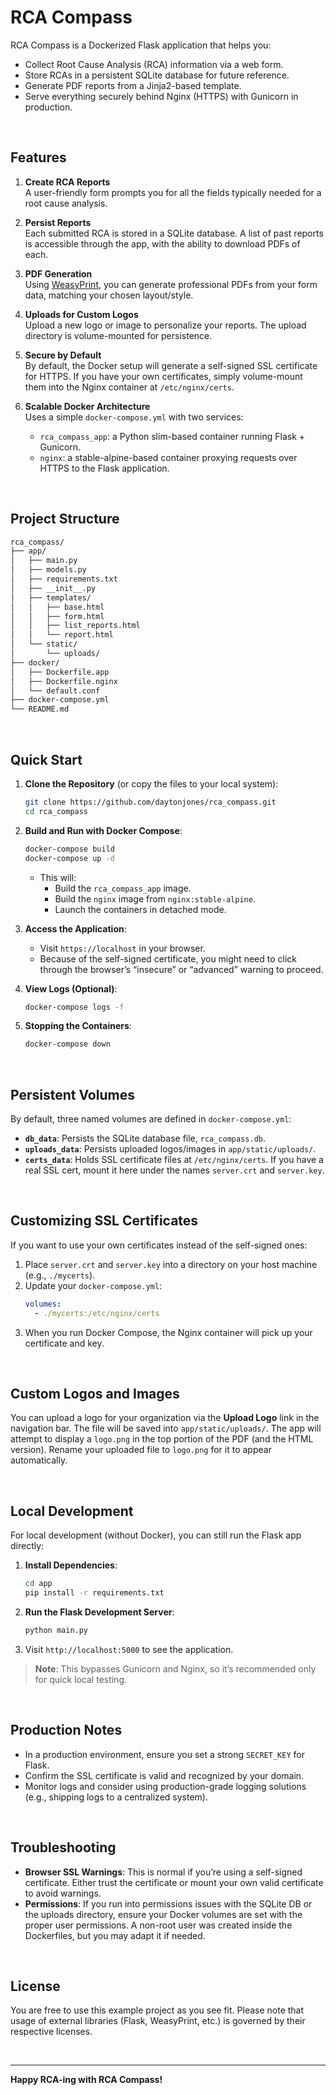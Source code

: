 # RCA Compass

RCA Compass is a Dockerized Flask application that helps you:
- Collect Root Cause Analysis (RCA) information via a web form.
- Store RCAs in a persistent SQLite database for future reference.
- Generate PDF reports from a Jinja2-based template.
- Serve everything securely behind Nginx (HTTPS) with Gunicorn in production.

<br>

## Features

1. **Create RCA Reports**  
   A user-friendly form prompts you for all the fields typically needed for a root cause analysis.

2. **Persist Reports**  
   Each submitted RCA is stored in a SQLite database. A list of past reports is accessible through the app, with the ability to download PDFs of each.

3. **PDF Generation**  
   Using [WeasyPrint](https://weasyprint.org/), you can generate professional PDFs from your form data, matching your chosen layout/style.

4. **Uploads for Custom Logos**  
   Upload a new logo or image to personalize your reports. The upload directory is volume-mounted for persistence.

5. **Secure by Default**  
   By default, the Docker setup will generate a self-signed SSL certificate for HTTPS. If you have your own certificates, simply volume-mount them into the Nginx container at `/etc/nginx/certs`.

6. **Scalable Docker Architecture**  
   Uses a simple `docker-compose.yml` with two services:
   - `rca_compass_app`: a Python slim-based container running Flask + Gunicorn.
   - `nginx`: a stable-alpine-based container proxying requests over HTTPS to the Flask application.

<br>

## Project Structure

```bash
rca_compass/
├── app/
│   ├── main.py
│   ├── models.py
│   ├── requirements.txt
│   ├── __init__.py
│   ├── templates/
│   │   ├── base.html
│   │   ├── form.html
│   │   ├── list_reports.html
│   │   └── report.html
│   └── static/
│       └── uploads/
├── docker/
│   ├── Dockerfile.app
│   ├── Dockerfile.nginx
│   └── default.conf
├── docker-compose.yml
└── README.md
```

<br>

## Quick Start

1. **Clone the Repository** (or copy the files to your local system):
   ```bash
   git clone https://github.com/daytonjones/rca_compass.git
   cd rca_compass
   ```

2. **Build and Run with Docker Compose**:
   ```bash
   docker-compose build
   docker-compose up -d
   ```
   - This will:
     - Build the `rca_compass_app` image.
     - Build the `nginx` image from `nginx:stable-alpine`.
     - Launch the containers in detached mode.

3. **Access the Application**:
   - Visit `https://localhost` in your browser.
   - Because of the self-signed certificate, you might need to click through the browser’s “insecure” or “advanced” warning to proceed.

4. **View Logs (Optional)**:
   ```bash
   docker-compose logs -f
   ```

5. **Stopping the Containers**:
   ```bash
   docker-compose down
   ```

<br>

## Persistent Volumes

By default, three named volumes are defined in `docker-compose.yml`:

- **`db_data`**: Persists the SQLite database file, `rca_compass.db`.  
- **`uploads_data`**: Persists uploaded logos/images in `app/static/uploads/`.  
- **`certs_data`**: Holds SSL certificate files at `/etc/nginx/certs`. If you have a real SSL cert, mount it here under the names `server.crt` and `server.key`.

<br>

## Customizing SSL Certificates

If you want to use your own certificates instead of the self-signed ones:

1. Place `server.crt` and `server.key` into a directory on your host machine (e.g., `./mycerts`).
2. Update your `docker-compose.yml`:
   ```yaml
   volumes:
     - ./mycerts:/etc/nginx/certs
   ```
3. When you run Docker Compose, the Nginx container will pick up your certificate and key.

<br>

## Custom Logos and Images

You can upload a logo for your organization via the **Upload Logo** link in the navigation bar. The file will be saved into `app/static/uploads/`. The app will attempt to display a `logo.png` in the top portion of the PDF (and the HTML version). Rename your uploaded file to `logo.png` for it to appear automatically.

<br>

## Local Development

For local development (without Docker), you can still run the Flask app directly:

1. **Install Dependencies**:
   ```bash
   cd app
   pip install -r requirements.txt
   ```
2. **Run the Flask Development Server**:
   ```bash
   python main.py
   ```
3. Visit `http://localhost:5000` to see the application.

> **Note**: This bypasses Gunicorn and Nginx, so it’s recommended only for quick local testing.

<br>

## Production Notes

- In a production environment, ensure you set a strong `SECRET_KEY` for Flask.
- Confirm the SSL certificate is valid and recognized by your domain.
- Monitor logs and consider using production-grade logging solutions (e.g., shipping logs to a centralized system).

<br>

## Troubleshooting

- **Browser SSL Warnings**: This is normal if you’re using a self-signed certificate. Either trust the certificate or mount your own valid certificate to avoid warnings.
- **Permissions**: If you run into permissions issues with the SQLite DB or the uploads directory, ensure your Docker volumes are set with the proper user permissions. A non-root user was created inside the Dockerfiles, but you may adapt it if needed.

<br>

## License

You are free to use this example project as you see fit. Please note that usage of external libraries (Flask, WeasyPrint, etc.) is governed by their respective licenses.

<br>

---

**Happy RCA-ing with RCA Compass!**


